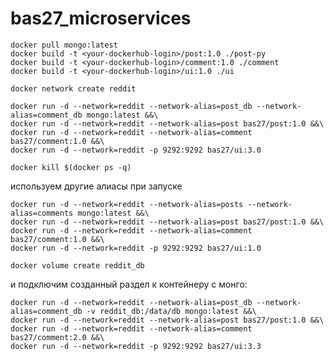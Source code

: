 # bas27_microservices

```
docker pull mongo:latest
docker build -t <your-dockerhub-login>/post:1.0 ./post-py
docker build -t <your-dockerhub-login>/comment:1.0 ./comment
docker build -t <your-dockerhub-login>/ui:1.0 ./ui
```
`docker network create reddit`
```
docker run -d --network=reddit --network-alias=post_db --network-alias=comment_db mongo:latest &&\
docker run -d --network=reddit --network-alias=post bas27/post:1.0 &&\
docker run -d --network=reddit --network-alias=comment bas27/comment:1.0 &&\
docker run -d --network=reddit -p 9292:9292 bas27/ui:3.0
```
`docker kill $(docker ps -q)`

используем другие алиасы при запуске
```
docker run -d --network=reddit --network-alias=posts --network-alias=comments mongo:latest &&\
docker run -d --network=reddit --network-alias=post bas27/post:1.0 &&\
docker run -d --network=reddit --network-alias=comment bas27/comment:1.0 &&\
docker run -d --network=reddit -p 9292:9292 bas27/ui:1.0
```
`docker volume create reddit_db`

и подключим созданный раздел к контейнеру с монго:
```
docker run -d --network=reddit --network-alias=post_db --network-alias=comment_db -v reddit_db:/data/db mongo:latest &&\
docker run -d --network=reddit --network-alias=post bas27/post:1.0 &&\
docker run -d --network=reddit --network-alias=comment bas27/comment:2.0 &&\
docker run -d --network=reddit -p 9292:9292 bas27/ui:3.3
```
